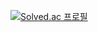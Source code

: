 [![Solved.ac
프로필](http://mazassumnida.wtf/api/mini/generate_badge?boj={kikiru328})](https://solved.ac/{kikiru328})
